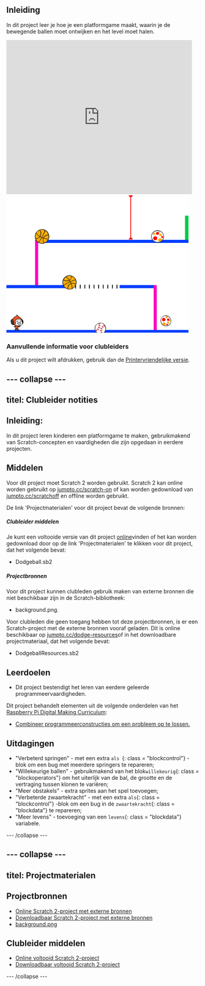 ## Inleiding

In dit project leer je hoe je een platformgame maakt, waarin je de bewegende ballen moet ontwijken en het level moet halen.

<div class="scratch-preview">
  <iframe allowtransparency="true" width="485" height="402" src="https://scratch.mit.edu/projects/embed/39740618/?autostart=false" frameborder="0"></iframe>
  <img src="images/dodge-final.png">
</div>

### Aanvullende informatie voor clubleiders

Als u dit project wilt afdrukken, gebruik dan de [Printervriendelijke versie](https://projects.raspberrypi.org/en/projects/dodgeball/print).

## \--- collapse \---

## titel: Clubleider notities

## Inleiding:

In dit project leren kinderen een platformgame te maken, gebruikmakend van Scratch-concepten en vaardigheden die zijn opgedaan in eerdere projecten.

## Middelen

Voor dit project moet Scratch 2 worden gebruikt. Scratch 2 kan online worden gebruikt op [jumpto.cc/scratch-on](http://jumpto.cc/scratch-on) of kan worden gedownload van [jumpto.cc/scratchoff](http://jumpto.cc/scratch-off) en offline worden gebruikt.

De link 'Projectmaterialen' voor dit project bevat de volgende bronnen:

##### Clubleider middelen

Je kunt een voltooide versie van dit project [online](http://scratch.mit.edu/projects/39740618/#editor)vinden of het kan worden gedownload door op de link 'Projectmaterialen' te klikken voor dit project, dat het volgende bevat:

* Dodgeball.sb2

##### Projectbronnen

Voor dit project kunnen clubleden gebruik maken van externe bronnen die niet beschikbaar zijn in de Scratch-bibliotheek:

* background.png.

Voor clubleden die geen toegang hebben tot deze projectbronnen, is er een Scratch-project met de externe bronnen vooraf geladen. Dit is online beschikbaar op [jumpto.cc/dodge-resources](http://jumpto.cc/dodge-resources)of in het downloadbare projectmateriaal, dat het volgende bevat:

* DodgeballResources.sb2 

## Leerdoelen

* Dit project bestendigt het leren van eerdere geleerde programmeervaardigheden.

Dit project behandelt elementen uit de volgende onderdelen van het [Raspberry Pi Digital Making Curriculum](http://rpf.io/curriculum):

* [Combineer programmeerconstructies om een ​​probleem op te lossen.](https://www.raspberrypi.org/curriculum/programming/builder)

## Uitdagingen

* "Verbeterd springen" - met een extra `als `{: class = "blockcontrol"} -blok om een ​​bug met meerdere springers te repareren;
* "Willekeurige ballen" - gebruikmakend van het blok`willekeurig`{: class = "blockoperators"} om het uiterlijk van de bal, de grootte en de vertraging tussen klonen te variëren;
* "Meer obstakels" - extra sprites aan het spel toevoegen;
* "Verbeterde zwaartekracht" - met een extra `als`{: class = "blockcontrol"} -blok om een ​​bug in de `zwaartekracht`{: class = "blockdata"} te repareren;
* "Meer levens" - toevoeging van een `levens`{: class = "blockdata"} variabele.

\--- /collapse \---

## \--- collapse \---

## titel: Projectmaterialen

## Projectbronnen

* [Online Scratch 2-project met externe bronnen](http://jumpto.cc/dodge-resources)
* [Downloadbaar Scratch 2-project met externe bronnen](resources/DodgeballResources.sb2)
* [background.png](resources/background.png)

## Clubleider middelen

* [Online voltooid Scratch 2-project](http://scratch.mit.edu/projects/39740618/#editor)
* [Downloadbaar voltooid Scratch 2-project](resources/Dodgeball.sb2)

\--- /collapse \---